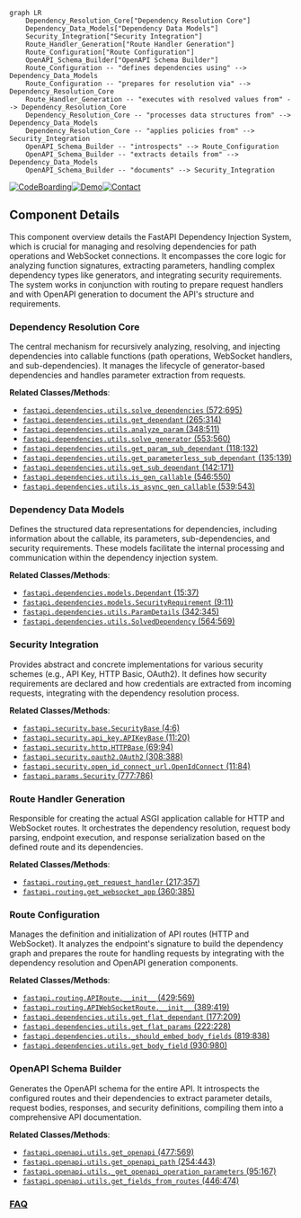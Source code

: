 ```mermaid
graph LR
    Dependency_Resolution_Core["Dependency Resolution Core"]
    Dependency_Data_Models["Dependency Data Models"]
    Security_Integration["Security Integration"]
    Route_Handler_Generation["Route Handler Generation"]
    Route_Configuration["Route Configuration"]
    OpenAPI_Schema_Builder["OpenAPI Schema Builder"]
    Route_Configuration -- "defines dependencies using" --> Dependency_Data_Models
    Route_Configuration -- "prepares for resolution via" --> Dependency_Resolution_Core
    Route_Handler_Generation -- "executes with resolved values from" --> Dependency_Resolution_Core
    Dependency_Resolution_Core -- "processes data structures from" --> Dependency_Data_Models
    Dependency_Resolution_Core -- "applies policies from" --> Security_Integration
    OpenAPI_Schema_Builder -- "introspects" --> Route_Configuration
    OpenAPI_Schema_Builder -- "extracts details from" --> Dependency_Data_Models
    OpenAPI_Schema_Builder -- "documents" --> Security_Integration
```
[![CodeBoarding](https://img.shields.io/badge/Generated%20by-CodeBoarding-9cf?style=flat-square)](https://github.com/CodeBoarding/GeneratedOnBoardings)[![Demo](https://img.shields.io/badge/Try%20our-Demo-blue?style=flat-square)](https://www.codeboarding.org/demo)[![Contact](https://img.shields.io/badge/Contact%20us%20-%20contact@codeboarding.org-lightgrey?style=flat-square)](mailto:contact@codeboarding.org)

## Component Details

This component overview details the FastAPI Dependency Injection System, which is crucial for managing and resolving dependencies for path operations and WebSocket connections. It encompasses the core logic for analyzing function signatures, extracting parameters, handling complex dependency types like generators, and integrating security requirements. The system works in conjunction with routing to prepare request handlers and with OpenAPI generation to document the API's structure and requirements.

### Dependency Resolution Core
The central mechanism for recursively analyzing, resolving, and injecting dependencies into callable functions (path operations, WebSocket handlers, and sub-dependencies). It manages the lifecycle of generator-based dependencies and handles parameter extraction from requests.


**Related Classes/Methods**:

- <a href="https://github.com/fastapi/fastapi/blob/master/fastapi/dependencies/utils.py#L572-L695" target="_blank" rel="noopener noreferrer">`fastapi.dependencies.utils.solve_dependencies` (572:695)</a>
- <a href="https://github.com/fastapi/fastapi/blob/master/fastapi/dependencies/utils.py#L265-L314" target="_blank" rel="noopener noreferrer">`fastapi.dependencies.utils.get_dependant` (265:314)</a>
- <a href="https://github.com/fastapi/fastapi/blob/master/fastapi/dependencies/utils.py#L348-L511" target="_blank" rel="noopener noreferrer">`fastapi.dependencies.utils.analyze_param` (348:511)</a>
- <a href="https://github.com/fastapi/fastapi/blob/master/fastapi/dependencies/utils.py#L553-L560" target="_blank" rel="noopener noreferrer">`fastapi.dependencies.utils.solve_generator` (553:560)</a>
- <a href="https://github.com/fastapi/fastapi/blob/master/fastapi/dependencies/utils.py#L118-L132" target="_blank" rel="noopener noreferrer">`fastapi.dependencies.utils.get_param_sub_dependant` (118:132)</a>
- <a href="https://github.com/fastapi/fastapi/blob/master/fastapi/dependencies/utils.py#L135-L139" target="_blank" rel="noopener noreferrer">`fastapi.dependencies.utils.get_parameterless_sub_dependant` (135:139)</a>
- <a href="https://github.com/fastapi/fastapi/blob/master/fastapi/dependencies/utils.py#L142-L171" target="_blank" rel="noopener noreferrer">`fastapi.dependencies.utils.get_sub_dependant` (142:171)</a>
- <a href="https://github.com/fastapi/fastapi/blob/master/fastapi/dependencies/utils.py#L546-L550" target="_blank" rel="noopener noreferrer">`fastapi.dependencies.utils.is_gen_callable` (546:550)</a>
- <a href="https://github.com/fastapi/fastapi/blob/master/fastapi/dependencies/utils.py#L539-L543" target="_blank" rel="noopener noreferrer">`fastapi.dependencies.utils.is_async_gen_callable` (539:543)</a>


### Dependency Data Models
Defines the structured data representations for dependencies, including information about the callable, its parameters, sub-dependencies, and security requirements. These models facilitate the internal processing and communication within the dependency injection system.


**Related Classes/Methods**:

- <a href="https://github.com/fastapi/fastapi/blob/master/fastapi/dependencies/models.py#L15-L37" target="_blank" rel="noopener noreferrer">`fastapi.dependencies.models.Dependant` (15:37)</a>
- <a href="https://github.com/fastapi/fastapi/blob/master/fastapi/dependencies/models.py#L9-L11" target="_blank" rel="noopener noreferrer">`fastapi.dependencies.models.SecurityRequirement` (9:11)</a>
- <a href="https://github.com/fastapi/fastapi/blob/master/fastapi/dependencies/utils.py#L342-L345" target="_blank" rel="noopener noreferrer">`fastapi.dependencies.utils.ParamDetails` (342:345)</a>
- <a href="https://github.com/fastapi/fastapi/blob/master/fastapi/dependencies/utils.py#L564-L569" target="_blank" rel="noopener noreferrer">`fastapi.dependencies.utils.SolvedDependency` (564:569)</a>


### Security Integration
Provides abstract and concrete implementations for various security schemes (e.g., API Key, HTTP Basic, OAuth2). It defines how security requirements are declared and how credentials are extracted from incoming requests, integrating with the dependency resolution process.


**Related Classes/Methods**:

- <a href="https://github.com/fastapi/fastapi/blob/master/fastapi/security/base.py#L4-L6" target="_blank" rel="noopener noreferrer">`fastapi.security.base.SecurityBase` (4:6)</a>
- <a href="https://github.com/fastapi/fastapi/blob/master/fastapi/security/api_key.py#L11-L20" target="_blank" rel="noopener noreferrer">`fastapi.security.api_key.APIKeyBase` (11:20)</a>
- <a href="https://github.com/fastapi/fastapi/blob/master/fastapi/security/http.py#L69-L94" target="_blank" rel="noopener noreferrer">`fastapi.security.http.HTTPBase` (69:94)</a>
- <a href="https://github.com/fastapi/fastapi/blob/master/fastapi/security/oauth2.py#L308-L388" target="_blank" rel="noopener noreferrer">`fastapi.security.oauth2.OAuth2` (308:388)</a>
- <a href="https://github.com/fastapi/fastapi/blob/master/fastapi/security/open_id_connect_url.py#L11-L84" target="_blank" rel="noopener noreferrer">`fastapi.security.open_id_connect_url.OpenIdConnect` (11:84)</a>
- <a href="https://github.com/fastapi/fastapi/blob/master/fastapi/params.py#L777-L786" target="_blank" rel="noopener noreferrer">`fastapi.params.Security` (777:786)</a>


### Route Handler Generation
Responsible for creating the actual ASGI application callable for HTTP and WebSocket routes. It orchestrates the dependency resolution, request body parsing, endpoint execution, and response serialization based on the defined route and its dependencies.


**Related Classes/Methods**:

- <a href="https://github.com/fastapi/fastapi/blob/master/fastapi/routing.py#L217-L357" target="_blank" rel="noopener noreferrer">`fastapi.routing.get_request_handler` (217:357)</a>
- <a href="https://github.com/fastapi/fastapi/blob/master/fastapi/routing.py#L360-L385" target="_blank" rel="noopener noreferrer">`fastapi.routing.get_websocket_app` (360:385)</a>


### Route Configuration
Manages the definition and initialization of API routes (HTTP and WebSocket). It analyzes the endpoint's signature to build the dependency graph and prepares the route for handling requests by integrating with the dependency resolution and OpenAPI generation components.


**Related Classes/Methods**:

- <a href="https://github.com/fastapi/fastapi/blob/master/fastapi/routing.py#L429-L569" target="_blank" rel="noopener noreferrer">`fastapi.routing.APIRoute.__init__` (429:569)</a>
- <a href="https://github.com/fastapi/fastapi/blob/master/fastapi/routing.py#L389-L419" target="_blank" rel="noopener noreferrer">`fastapi.routing.APIWebSocketRoute.__init__` (389:419)</a>
- <a href="https://github.com/fastapi/fastapi/blob/master/fastapi/dependencies/utils.py#L177-L209" target="_blank" rel="noopener noreferrer">`fastapi.dependencies.utils.get_flat_dependant` (177:209)</a>
- <a href="https://github.com/fastapi/fastapi/blob/master/fastapi/dependencies/utils.py#L222-L228" target="_blank" rel="noopener noreferrer">`fastapi.dependencies.utils.get_flat_params` (222:228)</a>
- <a href="https://github.com/fastapi/fastapi/blob/master/fastapi/dependencies/utils.py#L819-L838" target="_blank" rel="noopener noreferrer">`fastapi.dependencies.utils._should_embed_body_fields` (819:838)</a>
- <a href="https://github.com/fastapi/fastapi/blob/master/fastapi/dependencies/utils.py#L930-L980" target="_blank" rel="noopener noreferrer">`fastapi.dependencies.utils.get_body_field` (930:980)</a>


### OpenAPI Schema Builder
Generates the OpenAPI schema for the entire API. It introspects the configured routes and their dependencies to extract parameter details, request bodies, responses, and security definitions, compiling them into a comprehensive API documentation.


**Related Classes/Methods**:

- <a href="https://github.com/fastapi/fastapi/blob/master/fastapi/openapi/utils.py#L477-L569" target="_blank" rel="noopener noreferrer">`fastapi.openapi.utils.get_openapi` (477:569)</a>
- <a href="https://github.com/fastapi/fastapi/blob/master/fastapi/openapi/utils.py#L254-L443" target="_blank" rel="noopener noreferrer">`fastapi.openapi.utils.get_openapi_path` (254:443)</a>
- <a href="https://github.com/fastapi/fastapi/blob/master/fastapi/openapi/utils.py#L95-L167" target="_blank" rel="noopener noreferrer">`fastapi.openapi.utils._get_openapi_operation_parameters` (95:167)</a>
- <a href="https://github.com/fastapi/fastapi/blob/master/fastapi/openapi/utils.py#L446-L474" target="_blank" rel="noopener noreferrer">`fastapi.openapi.utils.get_fields_from_routes` (446:474)</a>




### [FAQ](https://github.com/CodeBoarding/GeneratedOnBoardings/tree/main?tab=readme-ov-file#faq)